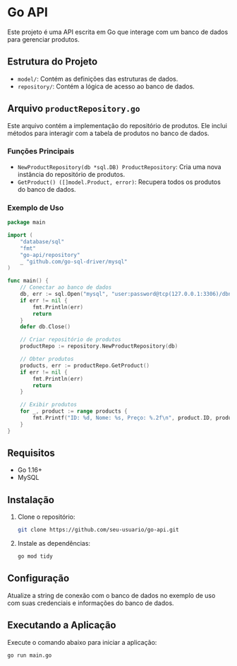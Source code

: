 # Go API

Este projeto é uma API escrita em Go que interage com um banco de dados para gerenciar produtos.

## Estrutura do Projeto

- `model/`: Contém as definições das estruturas de dados.
- `repository/`: Contém a lógica de acesso ao banco de dados.

## Arquivo `productRepository.go`

Este arquivo contém a implementação do repositório de produtos. Ele inclui métodos para interagir com a tabela de produtos no banco de dados.

### Funções Principais

- `NewProductRepository(db *sql.DB) ProductRepository`: Cria uma nova instância do repositório de produtos.
- `GetProduct() ([]model.Product, error)`: Recupera todos os produtos do banco de dados.

### Exemplo de Uso

```go
package main

import (
    "database/sql"
    "fmt"
    "go-api/repository"
    _ "github.com/go-sql-driver/mysql"
)

func main() {
    // Conectar ao banco de dados
    db, err := sql.Open("mysql", "user:password@tcp(127.0.0.1:3306)/dbname")
    if err != nil {
        fmt.Println(err)
        return
    }
    defer db.Close()

    // Criar repositório de produtos
    productRepo := repository.NewProductRepository(db)

    // Obter produtos
    products, err := productRepo.GetProduct()
    if err != nil {
        fmt.Println(err)
        return
    }

    // Exibir produtos
    for _, product := range products {
        fmt.Printf("ID: %d, Nome: %s, Preço: %.2f\n", product.ID, product.Name, product.Price)
    }
}
```

## Requisitos

- Go 1.16+
- MySQL

## Instalação

1. Clone o repositório:
   ```sh
   git clone https://github.com/seu-usuario/go-api.git
   ```
2. Instale as dependências:
   ```sh
   go mod tidy
   ```

## Configuração

Atualize a string de conexão com o banco de dados no exemplo de uso com suas credenciais e informações do banco de dados.

## Executando a Aplicação

Execute o comando abaixo para iniciar a aplicação:

```sh
go run main.go
```
